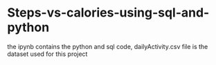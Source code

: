 # Steps-vs-calories-using-sql-and-python
the ipynb contains the python and sql code, 
dailyActivity.csv file is the dataset used for this project
